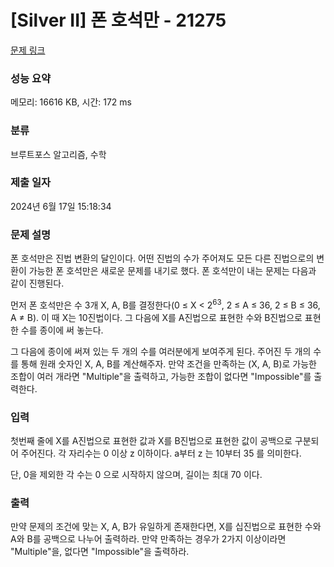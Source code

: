 # [Silver II] 폰 호석만 - 21275 

[문제 링크](https://www.acmicpc.net/problem/21275) 

### 성능 요약

메모리: 16616 KB, 시간: 172 ms

### 분류

브루트포스 알고리즘, 수학

### 제출 일자

2024년 6월 17일 15:18:34

### 문제 설명

<p>폰 호석만은 진법 변환의 달인이다. 어떤 진법의 수가 주어져도 모든 다른 진법으로의 변환이 가능한 폰 호석만은 새로운 문제를 내기로 했다. 폰 호석만이 내는 문제는 다음과 같이 진행된다.</p>

<p>먼저 폰 호석만은 수 3개 X, A, B를 결정한다(0 ≤ X < 2<sup>63</sup>, 2 ≤ A ≤ 36, 2 ≤ B ≤ 36, A ≠ B). 이 때 X는 10진법이다. 그 다음에 X를 A진법으로 표현한 수와 B진법으로 표현한 수를 종이에 써 놓는다.</p>

<p>그 다음에 종이에 써져 있는 두 개의 수를 여러분에게 보여주게 된다. 주어진 두 개의 수를 통해 원래 숫자인 X, A, B를 계산해주자. 만약 조건을 만족하는 (X, A, B)로 가능한 조합이 여러 개라면 "Multiple"을 출력하고, 가능한 조합이 없다면 "Impossible"를 출력한다.</p>

### 입력 

 <p>첫번째 줄에 X를 A진법으로 표현한 값과 X를 B진법으로 표현한 값이 공백으로 구분되어 주어진다. 각 자리수는 0 이상 z 이하이다. a부터 z 는 10부터 35 를 의미한다.</p>

<p>단, 0을 제외한 각 수는 0 으로 시작하지 않으며, 길이는 최대 70 이다.</p>

### 출력 

 <p>만약 문제의 조건에 맞는 X, A, B가 유일하게 존재한다면, X를 십진법으로 표현한 수와 A와 B를 공백으로 나누어 출력하라. 만약 만족하는 경우가 2가지 이상이라면 "Multiple"을, 없다면 "Impossible"을 출력하라.</p>

